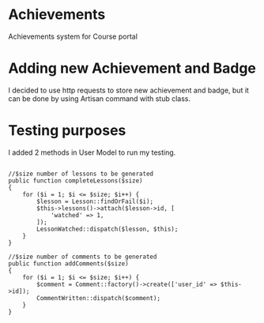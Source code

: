 # Achievements
 Achievements system for Course portal
# Adding new Achievement and Badge
 I decided to use http requests to store new achievement and badge, but it can be done by using Artisan command with stub class.
# Testing purposes
I added 2 methods in User Model to run my testing.

```

//$size number of lessons to be generated
public function completeLessons($size)
{
    for ($i = 1; $i <= $size; $i++) {
        $lesson = Lesson::findOrFail($i);
        $this->lessons()->attach($lesson->id, [
            'watched' => 1,
        ]);
        LessonWatched::dispatch($lesson, $this);
    }
}
```
```
//$size number of comments to be generated
public function addComments($size)
{
    for ($i = 1; $i <= $size; $i++) {
        $comment = Comment::factory()->create(['user_id' => $this->id]);
        CommentWritten::dispatch($comment);
    }
}
```

